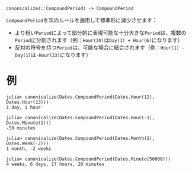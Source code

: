 ```
canonicalize(::CompoundPeriod) -> CompoundPeriod
```

`CompoundPeriod`を次のルールを適用して標準形に減少させます：

  * より粗い`Period`によって部分的に表現可能な十分大きな`Period`は、複数の`Period`に分割されます（例：`Hour(30)`は`Day(1) + Hour(6)`になります）
  * 反対の符号を持つ`Period`は、可能な場合に結合されます（例：`Hour(1) - Day(1)`は`-Hour(23)`になります）

# 例

```jldoctest
julia> canonicalize(Dates.CompoundPeriod(Dates.Hour(12), Dates.Hour(13)))
1 day, 1 hour

julia> canonicalize(Dates.CompoundPeriod(Dates.Hour(-1), Dates.Minute(1)))
-59 minutes

julia> canonicalize(Dates.CompoundPeriod(Dates.Month(1), Dates.Week(-2)))
1 month, -2 weeks

julia> canonicalize(Dates.CompoundPeriod(Dates.Minute(50000)))
4 weeks, 6 days, 17 hours, 20 minutes
```
